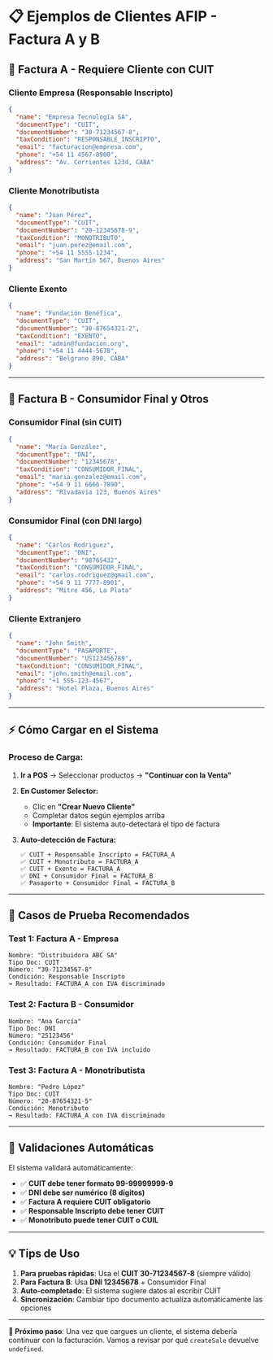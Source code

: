 # 📋 Ejemplos de Clientes AFIP - Factura A y B

## 🎯 **Factura A - Requiere Cliente con CUIT**

### **Cliente Empresa (Responsable Inscripto)**
```json
{
  "name": "Empresa Tecnología SA",
  "documentType": "CUIT",
  "documentNumber": "30-71234567-8",
  "taxCondition": "RESPONSABLE_INSCRIPTO",
  "email": "facturacion@empresa.com",
  "phone": "+54 11 4567-8900",
  "address": "Av. Corrientes 1234, CABA"
}
```

### **Cliente Monotributista**
```json
{
  "name": "Juan Pérez",
  "documentType": "CUIT", 
  "documentNumber": "20-12345678-9",
  "taxCondition": "MONOTRIBUTO",
  "email": "juan.perez@email.com",
  "phone": "+54 11 5555-1234",
  "address": "San Martín 567, Buenos Aires"
}
```

### **Cliente Exento**
```json
{
  "name": "Fundación Benéfica",
  "documentType": "CUIT",
  "documentNumber": "30-87654321-2", 
  "taxCondition": "EXENTO",
  "email": "admin@fundacion.org",
  "phone": "+54 11 4444-5678",
  "address": "Belgrano 890, CABA"
}
```

---

## 🎯 **Factura B - Consumidor Final y Otros**

### **Consumidor Final (sin CUIT)**
```json
{
  "name": "María González",
  "documentType": "DNI",
  "documentNumber": "12345678",
  "taxCondition": "CONSUMIDOR_FINAL",
  "email": "maria.gonzalez@email.com",
  "phone": "+54 9 11 6666-7890",
  "address": "Rivadavia 123, Buenos Aires"
}
```

### **Consumidor Final (con DNI largo)**
```json
{
  "name": "Carlos Rodriguez",
  "documentType": "DNI", 
  "documentNumber": "98765432",
  "taxCondition": "CONSUMIDOR_FINAL",
  "email": "carlos.rodriguez@gmail.com",
  "phone": "+54 9 11 7777-8901",
  "address": "Mitre 456, La Plata"
}
```

### **Cliente Extranjero**
```json
{
  "name": "John Smith",
  "documentType": "PASAPORTE",
  "documentNumber": "US123456789",
  "taxCondition": "CONSUMIDOR_FINAL",
  "email": "john.smith@email.com", 
  "phone": "+1 555-123-4567",
  "address": "Hotel Plaza, Buenos Aires"
}
```

---

## ⚡ **Cómo Cargar en el Sistema**

### **Proceso de Carga:**

1. **Ir a POS** → Seleccionar productos → **"Continuar con la Venta"**

2. **En Customer Selector:**
   - Clic en **"Crear Nuevo Cliente"**
   - Completar datos según ejemplos arriba
   - **Importante**: El sistema auto-detectará el tipo de factura

3. **Auto-detección de Factura:**
   ```
   ✅ CUIT + Responsable Inscripto = FACTURA_A
   ✅ CUIT + Monotributo = FACTURA_A  
   ✅ CUIT + Exento = FACTURA_A
   ✅ DNI + Consumidor Final = FACTURA_B
   ✅ Pasaporte + Consumidor Final = FACTURA_B
   ```

---

## 🧪 **Casos de Prueba Recomendados**

### **Test 1: Factura A - Empresa**
```
Nombre: "Distribuidora ABC SA"
Tipo Doc: CUIT
Número: "30-71234567-8"  
Condición: Responsable Inscripto
→ Resultado: FACTURA_A con IVA discriminado
```

### **Test 2: Factura B - Consumidor**
```
Nombre: "Ana García"
Tipo Doc: DNI
Número: "25123456"
Condición: Consumidor Final  
→ Resultado: FACTURA_B con IVA incluido
```

### **Test 3: Factura A - Monotributista**
```
Nombre: "Pedro López"
Tipo Doc: CUIT
Número: "20-87654321-5"
Condición: Monotributo
→ Resultado: FACTURA_A con IVA discriminado
```

---

## 🚨 **Validaciones Automáticas**

El sistema validará automáticamente:

- ✅ **CUIT debe tener formato 99-99999999-9**
- ✅ **DNI debe ser numérico (8 dígitos)**
- ✅ **Factura A requiere CUIT obligatorio**
- ✅ **Responsable Inscripto debe tener CUIT**
- ✅ **Monotributo puede tener CUIT o CUIL**

---

## 💡 **Tips de Uso**

1. **Para pruebas rápidas**: Usa el **CUIT 30-71234567-8** (siempre válido)
2. **Para Factura B**: Usa **DNI 12345678** + Consumidor Final
3. **Auto-completado**: El sistema sugiere datos al escribir CUIT
4. **Sincronización**: Cambiar tipo documento actualiza automáticamente las opciones

---

**🎯 Próximo paso**: Una vez que cargues un cliente, el sistema debería continuar con la facturación. Vamos a revisar por qué `createSale` devuelve `undefined`.
